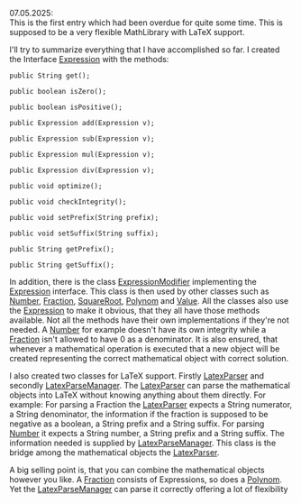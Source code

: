 07.05.2025:<br>
This is the first entry which had been overdue for quite some time. This is supposed to be a very flexible MathLibrary
with LaTeX support.<br>

I'll try to summarize everything that I have  accomplished so far. I created the Interface [Expression][expr] with the 
methods:

    public String get();

    public boolean isZero();

    public boolean isPositive();

    public Expression add(Expression v);

    public Expression sub(Expression v);

    public Expression mul(Expression v);

    public Expression div(Expression v);

    public void optimize();

    public void checkIntegrity();

    public void setPrefix(String prefix);

    public void setSuffix(String suffix);

    public String getPrefix();

    public String getSuffix();

In addition, there is the class [ExpressionModifier][expr_mod] implementing the [Expression][expr] interface. This class
is then used by other classes such as [Number][numb], [Fraction][frac], [SquareRoot][squar], [Polynom][poly] and 
[Value][value]. All the classes also use the [Expression][expr] to make it obvious, that they all have those methods 
available. Not all the methods have their own implementations if they're not needed. A [Number][numb] for example 
doesn't have its own integrity while a [Fraction][frac] isn't allowed to have 0 as a denominator. It is also ensured, 
that whenever a mathematical operation is executed that a new object will be created representing the correct 
mathematical object with correct solution.<br>

I also created two classes for LaTeX support. Firstly [LatexParser][latex_parser] and secondly 
[LatexParseManager][latex_manager]. The [LatexParser][latex_parser] can parse the mathematical objects into LaTeX 
without knowing anything about them directly. For example: For parsing a Fraction the [LatexParser][latex_parser]
expects a String numerator, a String denominator, the information if the fraction is supposed to be negative as a 
boolean, a String  prefix and a String suffix. For parsing [Number][numb] it expects a String number, a String prefix
and a String suffix. The information needed is supplied by [LatexParseManager][latex_manager]. This class is the bridge
among the mathematical objects the [LatexParser][latex_parser].

A big selling point is, that you can combine the mathematical objects however you like. A [Fraction][frac] consists of 
Expressions, so does a [Polynom][poly]. Yet the [LatexParseManager][latex_manager] can parse it correctly offering a lot
of flexibility

[expr]: src/values/Expression.java
[expr_mod]: src/values/ExpressionModifier.java
[numb]: src/values/Number.java
[frac]: src/values/Fraction.java
[squar]: src/values/SquareRoot.java
[poly]: src/values/Polynom.java
[value]: src/values/Value.java

[latex_manager]: src/latex/LatexParseManager.java
[latex_parser]: src/latex/LatexParser.java
